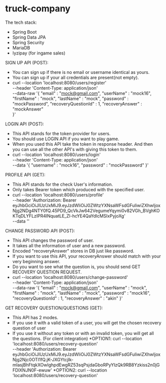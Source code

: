 # truck-company
The tech stack: 
* Spring Boot
* Spring Data JPA 
* Spring Security 
* MariaDB
* Iyzipay (for ingame sales)


SIGN UP API (POST): 
* You can sign up if there is no email or username identical as yours. 
* You can sign up if your all credentials are present(not empty).
* curl --location 'localhost:8080/users/register' \
--header 'Content-Type: application/json' \
--data-raw '{
    "email" : "mock@gmail.com",
    "userName" : "mock16",
    "firstName" : "mock",
    "lastName" : "mock",
    "password" : "mockPassword",
    "recoveryQuestionId" : 1,
    "recoveryAnswer" : "mockAnswer"  
}'


LOGIN API (POST): 
* This API stands for the token provider for users. 
* You should use LOGIN API if you want to play game. 
* When you used this API take the token in response header. And then you can use all the other API's with giving this token to them. 
* curl --location 'localhost:8080/users/login' \
--header 'Content-Type: application/json' \
--data '{
    "username" : "mock16",
    "password" : "mockPassword"
}'


PROFILE API (GET): 
* This API stands for the check User's information. 
* Only takes Bearer token which produced with the specified user.
* curl --location 'localhost:8080/users/profile' \
--header 'Authorization: Bearer eyJhbGciOiJIUzUxMiJ9.eyJzdWIiOiJ0ZWtzYXNsaWFsdGFuIiwiZXhwIjoxNjg2NDg4NTY0fQ.45PD9_QcVkJw642VegumeYqymi0v82VGh_BVghKOKTqDLYFLzIPR4INquatLE_Zl-hcYE4QaYdIcMSIxPyjoXg' \
--data ''


CHANGE PASSWORD API (POST):
* This API changes the password of user. 
* It takes all the information of user and a new password.
* Encoded "recoveryAnswer"  stores in DB just like password.
* If you want to use this API, your recoveryAnswer should match with your very beginning answer.
* Do you want to see what the question is, you should send GET RECOVERY QUESTION REQUEST. 
* curl --location 'localhost:8080/users/change-password' \
  --header 'Content-Type: application/json' \
  --data-raw '{
  "email" : "mock@gmail.com",
  "userName" : "mock",
  "firstName" : "mock",
  "lastName" : "mock",
  "password" : "mock16",
  "recoveryQuestionId" : 1,
  "recoveryAnswer" : "akin"
  }' 


GET RECOVERY QUESTION/QUESTIONS (GET):
* This API has 2 modes. 
* If you use it with a valid token of a user, you will get the chosen recovery question of user
* If you use it without any token or with an invalid token, you will get all the questions. (For client integration) 
*OPTION1:
  curl --location 'localhost:8080/users/recovery-question' \
  --header 'Authorization: Bearer eyJhbGciOiJIUzUxMiJ9.eyJzdWIiOiJ0ZWtzYXNsaWFsdGFuIiwiZXhwIjoxNjg2Njc0OTI1fQ.jK-JXGYtcjlk-mlasjBhFtqkXOwIghpdEwgRZ53sqPsjdaGboRPyYIzQk9RB8Yzkiss2n0jGFDlXNJN0F-ewuw'
*OPTION2:
  curl --location 'localhost:8080/users/recovery-question' 
